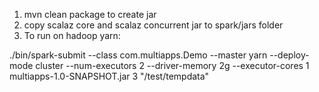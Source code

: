 1. mvn clean package  to create jar
1. copy scalaz core and scalaz concurrent jar to spark/jars folder
2. To run on hadoop yarn:

./bin/spark-submit --class com.multiapps.Demo --master yarn --deploy-mode cluster --num-executors 2 --driver-memory 2g --executor-cores 1 multiapps-1.0-SNAPSHOT.jar 3 "/test/tempdata"
